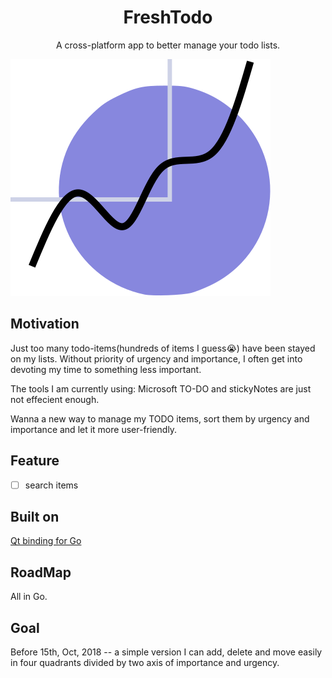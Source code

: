 <h1 align="center">FreshTodo</h1> 
<p align="center">A cross-platform app to better manage your todo lists.</p>

![logo](logo/fresh-logo.png)


## Motivation
Just too many todo-items(hundreds of items I guess😭) have been stayed on my lists. Without priority of urgency and importance, I often get into devoting my time to something less important.

The tools I am currently using: Microsoft TO-DO and stickyNotes are just not effecient enough.

Wanna a new way to manage my TODO items, sort them by urgency and importance and let it more user-friendly. 

## Feature
- [ ] search items


## Built on
[Qt binding for Go](https://github.com/therecipe/qt)
 
## RoadMap
All in Go.

## Goal 
Before 15th, Oct, 2018 -- a simple version I can add, delete and move easily in four quadrants divided by two axis of importance and urgency.

